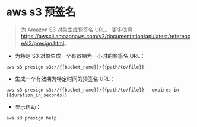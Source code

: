 # aws s3 预签名

> 为 Amazon S3 对象生成预签名 URL。
> 更多信息：<https://awscli.amazonaws.com/v2/documentation/api/latest/reference/s3/presign.html>。

- 为特定 S3 对象生成一个有效期为一小时的预签名 URL：

`aws s3 presign s3://{{bucket_name}}/{{path/to/file}}`

- 生成一个有效期为特定时间的预签名 URL：

`aws s3 presign s3://{{bucket_name}}/{{path/to/file}} --expires-in {{duration_in_seconds}}`

- 显示帮助：

`aws s3 presign help`